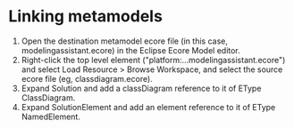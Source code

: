  
# Linking metamodels
 
1. Open the destination metamodel ecore file (in this case, modelingassistant.ecore) in the Eclipse Ecore Model editor.
1. Right-click the top level element ("platform:...modelingassistant.ecore") and select Load Resource > Browse
Workspace, and select the source ecore file (eg, classdiagram.ecore).
1. Expand Solution and add a classDiagram reference to it of EType ClassDiagram.
1. Expand SolutionElement and add an element reference to it of EType NamedElement.
